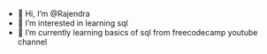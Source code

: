 - 👋 Hi, I’m @Rajendra
- 👀 I’m interested in learning sql
- 🌱 I’m currently learning basics of sql from freecodecamp youtube channel

<!---
Rajendra is a ✨ special ✨ repository because its `README.md` (this file) appears on your GitHub profile.
You can click the Preview link to take a look at your changes.
--->
